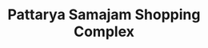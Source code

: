 ---
title: "Pattarya Samajam Shopping Complex"
url: /ernakulam/pattarya-samajam-shopping-complex/
shop: shop
---